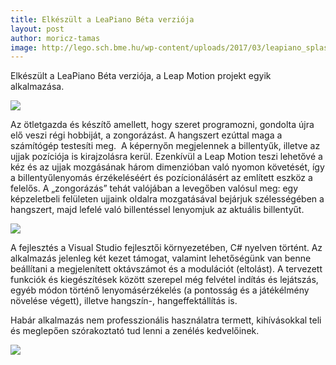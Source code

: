 ```yaml
---
title: Elkészült a LeaPiano Béta verziója
layout: post
author: moricz-tamas
image: http://lego.sch.bme.hu/wp-content/uploads/2017/03/leapiano_splash.png
---
```


Elkészült a LeaPiano Béta verziója, a Leap Motion projekt egyik alkalmazása.

![](http://lego.sch.bme.hu/wp-content/uploads/2017/03/leapiano_inapp_7oct.png)

Az ötletgazda és készítő amellett, hogy szeret programozni, gondolta újra elő veszi régi hobbiját, a zongorázást. A hangszert ezúttal maga a számítógép testesíti meg.  A képernyőn megjelennek a billentyűk, illetve az ujjak pozíciója is kirajzolásra kerül. Ezenkívül a Leap Motion teszi lehetővé a kéz és az ujjak mozgásának három dimenzióban való nyomon követését, így a billentyűlenyomás érzékeléséért és pozícionálásért az említett eszköz a felelős. A „zongorázás” tehát valójában a levegőben valósul meg: egy képzeletbeli felületen ujjaink oldalra mozgatásával bejárjuk szélességében a hangszert, majd lefelé való billentéssel lenyomjuk az aktuális billentyűt.

![](http://lego.sch.bme.hu/wp-content/uploads/2017/03/leapiano_inapp_3oct.png)

A fejlesztés a Visual Studio fejlesztői környezetében, C# nyelven történt. Az alkalmazás jelenleg két kezet támogat, valamint lehetőségünk van benne beállítani a megjelenített oktávszámot és a modulációt (eltolást). A tervezett funkciók és kiegészítések között szerepel még felvétel indítás és lejátszás, egyéb módon történő lenyomásérzékelés (a pontosság és a játékélmény növelése végett), illetve hangszín-, hangeffektállítás is.

Habár alkalmazás nem professzionális használatra termett, kihívásokkal teli és meglepően szórakoztató tud lenni a zenélés kedvelőinek.

![](http://lego.sch.bme.hu/wp-content/uploads/2017/03/leapiano_splash.png)
